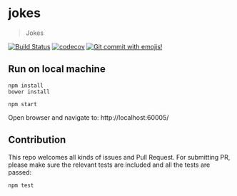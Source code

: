 # jokes

> Jokes

[![Build Status](https://travis-ci.com/Jeff-Tian/jokes.svg?branch=master)](https://travis-ci.com/Jeff-Tian/jokes)
[![codecov](https://codecov.io/gh/Jeff-Tian/jokes/branch/master/graph/badge.svg)](https://codecov.io/gh/Jeff-Tian/jokes)
[![Git commit with emojis!](https://img.shields.io/badge/gitmoji-git%20commit%20with%20emojis!-brightgreen.svg)](https://gitmoji.js.org)

## Run on local machine

```shell
npm install
bower install

npm start
```

Open browser and navigate to: http://localhost:60005/

## Contribution

This repo welcomes all kinds of issues and Pull Request. For submitting PR, please make sure the relevant tests are
included and all the tests are passed:

```shell
npm test
```

